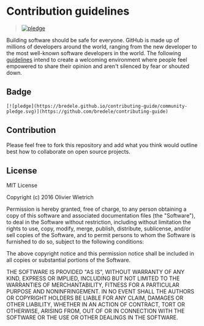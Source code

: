 # Contribution guidelines

 >[![pledge](https://bredele.github.io/contributing-guide/community-pledge.svg)](https://github.com/bredele/contributing-guide)

Building software should be safe for everyone. GitHub is made up of millions of developers around the world, ranging from the new developer to the most well-known software developers in the world. The following [guidelines](https://github.com/bredele/contributing-guide/blob/master/guidelines.md) intend to create a welcoming environment where people feel empowered to share their opinion and aren't silenced by fear or shouted down.

## Badge

```
[![pledge](https://bredele.github.io/contributing-guide/community-pledge.svg)](https://github.com/bredele/contributing-guide)
```

## Contribution

Please feel free to fork this repository and add what you think would outline best how to collaborate on open source projects.

## License

MIT License

Copyright (c) 2016 Olivier Wietrich

Permission is hereby granted, free of charge, to any person obtaining a copy
of this software and associated documentation files (the "Software"), to deal
in the Software without restriction, including without limitation the rights
to use, copy, modify, merge, publish, distribute, sublicense, and/or sell
copies of the Software, and to permit persons to whom the Software is
furnished to do so, subject to the following conditions:

The above copyright notice and this permission notice shall be included in all
copies or substantial portions of the Software.

THE SOFTWARE IS PROVIDED "AS IS", WITHOUT WARRANTY OF ANY KIND, EXPRESS OR
IMPLIED, INCLUDING BUT NOT LIMITED TO THE WARRANTIES OF MERCHANTABILITY,
FITNESS FOR A PARTICULAR PURPOSE AND NONINFRINGEMENT. IN NO EVENT SHALL THE
AUTHORS OR COPYRIGHT HOLDERS BE LIABLE FOR ANY CLAIM, DAMAGES OR OTHER
LIABILITY, WHETHER IN AN ACTION OF CONTRACT, TORT OR OTHERWISE, ARISING FROM,
OUT OF OR IN CONNECTION WITH THE SOFTWARE OR THE USE OR OTHER DEALINGS IN THE
SOFTWARE.
